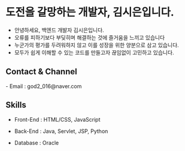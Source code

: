 <h1>도전을 갈망하는 개발자, 김시은입니다.</h1>

- 안녕하세요, 백엔드 개발자 김시은입니다.
- 오류를 피하기보다 부딪히며 해결하는 것에 즐거움을 느끼고 있습니다
- 누군가의 평가를 두려워하지 않고 이를 성장을 위한 양분으로 삼고 있습니다.
- 모두가 쉽게 이해할 수 있는 코드를 만들고자 끊임없이 고민하고 있습니다. 



<h2>Contact & Channel</h2>
- Email : god2_016@naver.com

<h2>Skills</h2>

- Front-End : HTML/CSS, JavaScript
- Back-End : Java, Servlet, JSP, Python
  
- Database : Oracle




